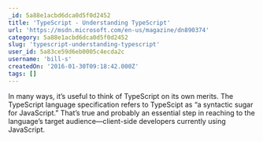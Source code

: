 ```yaml
---
_id: 5a88e1acbd6dca0d5f0d2452
title: 'TypeScript - Understanding TypeScript'
url: 'https://msdn.microsoft.com/en-us/magazine/dn890374'
category: 5a88e1acbd6dca0d5f0d2452
slug: 'typescript-understanding-typescript'
user_id: 5a83ce59d6eb0005c4ecda2c
username: 'bill-s'
createdOn: '2016-01-30T09:18:42.000Z'
tags: []
---
```


In many ways, it’s useful to think of TypeScript on its own merits. The TypeScript language specification refers to TypeScipt as “a syntactic sugar for JavaScript.” That’s true and probably an essential step in reaching to the language’s target audience—client-side developers currently using JavaScript.

